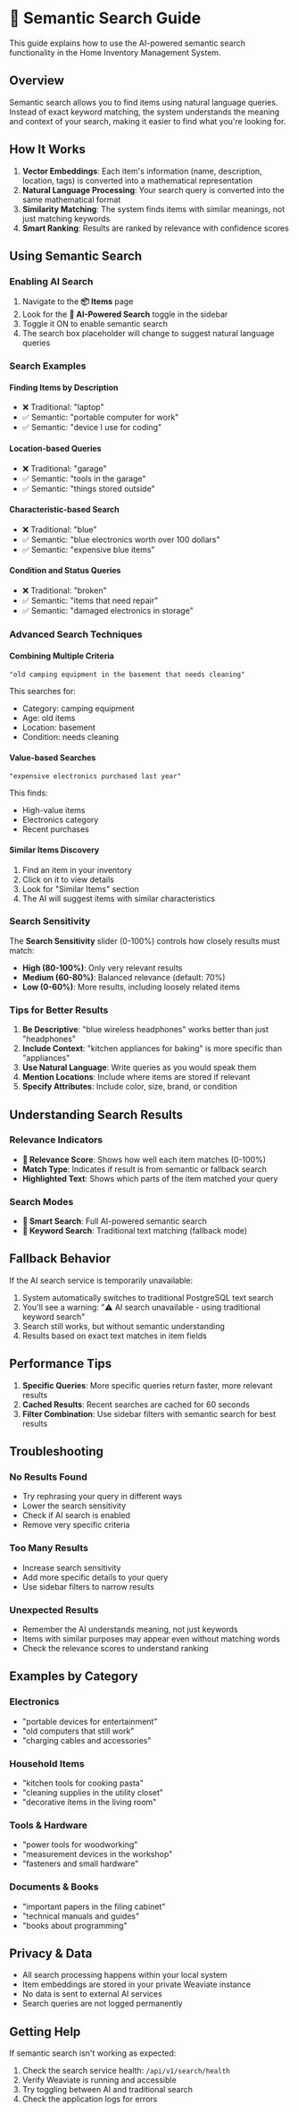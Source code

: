 # 🧠 Semantic Search Guide

This guide explains how to use the AI-powered semantic search functionality in the Home Inventory Management System.

## Overview

Semantic search allows you to find items using natural language queries. Instead of exact keyword matching, the system understands the meaning and context of your search, making it easier to find what you're looking for.

## How It Works

1. **Vector Embeddings**: Each item's information (name, description, location, tags) is converted into a mathematical representation
2. **Natural Language Processing**: Your search query is converted into the same mathematical format
3. **Similarity Matching**: The system finds items with similar meanings, not just matching keywords
4. **Smart Ranking**: Results are ranked by relevance with confidence scores

## Using Semantic Search

### Enabling AI Search

1. Navigate to the **📦 Items** page
2. Look for the **🧠 AI-Powered Search** toggle in the sidebar
3. Toggle it ON to enable semantic search
4. The search box placeholder will change to suggest natural language queries

### Search Examples

#### Finding Items by Description
- ❌ Traditional: "laptop"
- ✅ Semantic: "portable computer for work"
- ✅ Semantic: "device I use for coding"

#### Location-based Queries
- ❌ Traditional: "garage"
- ✅ Semantic: "tools in the garage"
- ✅ Semantic: "things stored outside"

#### Characteristic-based Search
- ❌ Traditional: "blue"
- ✅ Semantic: "blue electronics worth over 100 dollars"
- ✅ Semantic: "expensive blue items"

#### Condition and Status Queries
- ❌ Traditional: "broken"
- ✅ Semantic: "items that need repair"
- ✅ Semantic: "damaged electronics in storage"

### Advanced Search Techniques

#### Combining Multiple Criteria
```
"old camping equipment in the basement that needs cleaning"
```
This searches for:
- Category: camping equipment
- Age: old items
- Location: basement
- Condition: needs cleaning

#### Value-based Searches
```
"expensive electronics purchased last year"
```
This finds:
- High-value items
- Electronics category
- Recent purchases

#### Similar Items Discovery
1. Find an item in your inventory
2. Click on it to view details
3. Look for "Similar Items" section
4. The AI will suggest items with similar characteristics

### Search Sensitivity

The **Search Sensitivity** slider (0-100%) controls how closely results must match:
- **High (80-100%)**: Only very relevant results
- **Medium (60-80%)**: Balanced relevance (default: 70%)
- **Low (0-60%)**: More results, including loosely related items

### Tips for Better Results

1. **Be Descriptive**: "blue wireless headphones" works better than just "headphones"
2. **Include Context**: "kitchen appliances for baking" is more specific than "appliances"
3. **Use Natural Language**: Write queries as you would speak them
4. **Mention Locations**: Include where items are stored if relevant
5. **Specify Attributes**: Include color, size, brand, or condition

## Understanding Search Results

### Relevance Indicators
- **🎯 Relevance Score**: Shows how well each item matches (0-100%)
- **Match Type**: Indicates if result is from semantic or fallback search
- **Highlighted Text**: Shows which parts of the item matched your query

### Search Modes
- **🧠 Smart Search**: Full AI-powered semantic search
- **📝 Keyword Search**: Traditional text matching (fallback mode)

## Fallback Behavior

If the AI search service is temporarily unavailable:
1. System automatically switches to traditional PostgreSQL text search
2. You'll see a warning: "⚠️ AI search unavailable - using traditional keyword search"
3. Search still works, but without semantic understanding
4. Results based on exact text matches in item fields

## Performance Tips

1. **Specific Queries**: More specific queries return faster, more relevant results
2. **Cached Results**: Recent searches are cached for 60 seconds
3. **Filter Combination**: Use sidebar filters with semantic search for best results

## Troubleshooting

### No Results Found
- Try rephrasing your query in different ways
- Lower the search sensitivity
- Check if AI search is enabled
- Remove very specific criteria

### Too Many Results
- Increase search sensitivity
- Add more specific details to your query
- Use sidebar filters to narrow results

### Unexpected Results
- Remember the AI understands meaning, not just keywords
- Items with similar purposes may appear even without matching words
- Check the relevance scores to understand ranking

## Examples by Category

### Electronics
- "portable devices for entertainment"
- "old computers that still work"
- "charging cables and accessories"

### Household Items
- "kitchen tools for cooking pasta"
- "cleaning supplies in the utility closet"
- "decorative items in the living room"

### Tools & Hardware
- "power tools for woodworking"
- "measurement devices in the workshop"
- "fasteners and small hardware"

### Documents & Books
- "important papers in the filing cabinet"
- "technical manuals and guides"
- "books about programming"

## Privacy & Data

- All search processing happens within your local system
- Item embeddings are stored in your private Weaviate instance
- No data is sent to external AI services
- Search queries are not logged permanently

## Getting Help

If semantic search isn't working as expected:
1. Check the search service health: `/api/v1/search/health`
2. Verify Weaviate is running and accessible
3. Try toggling between AI and traditional search
4. Check the application logs for errors